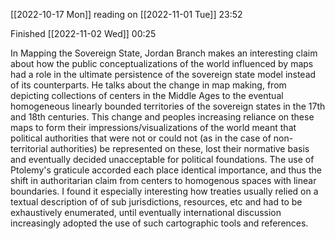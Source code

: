 [[2022-10-17 Mon]] reading on [[2022-11-01 Tue]] 23:52

Finished [[2022-11-02 Wed]] 00:25

In Mapping the Sovereign State, Jordan Branch makes an interesting claim about how the public conceptualizations of the world influenced by maps had a role in the ultimate persistence of the sovereign state model instead of its counterparts. He talks about the change in map making, from depicting collections of centers in the Middle Ages to the eventual homogeneous linearly bounded territories of the sovereign states in the 17th and 18th centuries. This change and peoples increasing reliance on these maps to form their impressions/visualizations of the world meant that political authorities that were not or could not (as in the case of non-territorial authorities) be represented on these, lost their normative basis and eventually decided unacceptable for political foundations. The use of Ptolemy's graticule accorded each place identical importance, and thus the shift in authoritarian claim from centers to homogenous spaces with linear boundaries. I found it especially interesting how treaties usually relied on a textual description of of sub jurisdictions, resources, etc and had to be exhaustively enumerated, until eventually international discussion increasingly adopted the use of such cartographic tools and references.